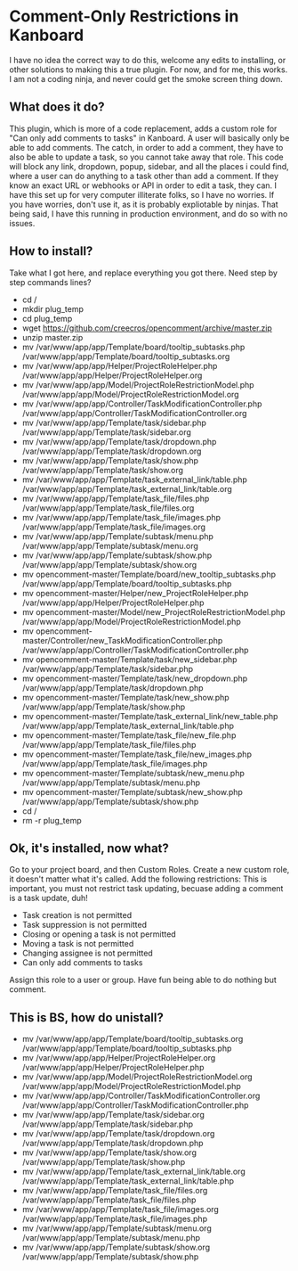 # Comment-Only Restrictions in Kanboard

I have no idea the correct way to do this, welcome any edits to installing, or other solutions to making this a true plugin. For now, and for me, this works. I am not a coding ninja, and never could get the smoke screen thing down.

## What does it do?

This plugin, which is more of a code replacement, adds a custom role for "Can only add comments to tasks" in Kanboard. A user will basically only be able to add comments. The catch, in order to add a comment, they have to also be able to update a task, so you cannot take away that role. This code will block any link, dropdown, popup, sidebar, and all the places i could find, where a user can do anything to a task other than add a comment. If they know an exact URL or webhooks or API in order to edit a task, they can. I have this set up for very computer illiterate folks, so I have no worries. If you have worries, don't use it, as it is probably expliotable by ninjas. That being said, I have this running in production environment, and do so with no issues.

## How to install?

Take what I got here, and replace everything you got there. Need step by step commands lines?

* cd /
* mkdir plug_temp
* cd plug_temp
* wget https://github.com/creecros/opencomment/archive/master.zip
* unzip master.zip
* mv /var/www/app/app/Template/board/tooltip_subtasks.php /var/www/app/app/Template/board/tooltip_subtasks.org
* mv /var/www/app/app/Helper/ProjectRoleHelper.php /var/www/app/app/Helper/ProjectRoleHelper.org
* mv /var/www/app/app/Model/ProjectRoleRestrictionModel.php /var/www/app/app/Model/ProjectRoleRestrictionModel.org
* mv /var/www/app/app/Controller/TaskModificationController.php /var/www/app/app/Controller/TaskModificationController.org
* mv /var/www/app/app/Template/task/sidebar.php /var/www/app/app/Template/task/sidebar.org
* mv /var/www/app/app/Template/task/dropdown.php /var/www/app/app/Template/task/dropdown.org
* mv /var/www/app/app/Template/task/show.php /var/www/app/app/Template/task/show.org
* mv /var/www/app/app/Template/task_external_link/table.php /var/www/app/app/Template/task_external_link/table.org
* mv /var/www/app/app/Template/task_file/files.php /var/www/app/app/Template/task_file/files.org
* mv /var/www/app/app/Template/task_file/images.php /var/www/app/app/Template/task_file/images.org
* mv /var/www/app/app/Template/subtask/menu.php /var/www/app/app/Template/subtask/menu.org
* mv /var/www/app/app/Template/subtask/show.php /var/www/app/app/Template/subtask/show.org
* mv opencomment-master/Template/board/new_tooltip_subtasks.php /var/www/app/app/Template/board/tooltip_subtasks.php
* mv opencomment-master/Helper/new_ProjectRoleHelper.php /var/www/app/app/Helper/ProjectRoleHelper.php
* mv opencomment-master/Model/new_ProjectRoleRestrictionModel.php /var/www/app/app/Model/ProjectRoleRestrictionModel.php
* mv opencomment-master/Controller/new_TaskModificationController.php /var/www/app/app/Controller/TaskModificationController.php           
* mv opencomment-master/Template/task/new_sidebar.php /var/www/app/app/Template/task/sidebar.php
* mv opencomment-master/Template/task/new_dropdown.php /var/www/app/app/Template/task/dropdown.php
* mv opencomment-master/Template/task/new_show.php /var/www/app/app/Template/task/show.php
* mv opencomment-master/Template/task_external_link/new_table.php /var/www/app/app/Template/task_external_link/table.php
* mv opencomment-master/Template/task_file/new_file.php /var/www/app/app/Template/task_file/files.php
* mv opencomment-master/Template/task_file/new_images.php /var/www/app/app/Template/task_file/images.php
* mv opencomment-master/Template/subtask/new_menu.php /var/www/app/app/Template/subtask/menu.php
* mv opencomment-master/Template/subtask/new_show.php /var/www/app/app/Template/subtask/show.php
* cd /
* rm -r plug_temp

## Ok, it's installed, now what?

Go to your project board, and then Custom Roles.
Create a new custom role, it doesn't matter what it's called.
Add the following restrictions: This is important, you must not restrict task updating, becuase adding a comment is a task update, duh!
* Task creation is not permitted	
* Task suppression is not permitted	
* Closing or opening a task is not permitted	
* Moving a task is not permitted	
* Changing assignee is not permitted	
* Can only add comments to tasks

Assign this role to a user or group. Have fun being able to do nothing but comment.

## This is BS, how do unistall?

* mv /var/www/app/app/Template/board/tooltip_subtasks.org /var/www/app/app/Template/board/tooltip_subtasks.php
* mv /var/www/app/app/Helper/ProjectRoleHelper.org /var/www/app/app/Helper/ProjectRoleHelper.php
* mv /var/www/app/app/Model/ProjectRoleRestrictionModel.org /var/www/app/app/Model/ProjectRoleRestrictionModel.php
* mv /var/www/app/app/Controller/TaskModificationController.org /var/www/app/app/Controller/TaskModificationController.php
* mv /var/www/app/app/Template/task/sidebar.org /var/www/app/app/Template/task/sidebar.php
* mv /var/www/app/app/Template/task/dropdown.org /var/www/app/app/Template/task/dropdown.php
* mv /var/www/app/app/Template/task/show.org /var/www/app/app/Template/task/show.php
* mv /var/www/app/app/Template/task_external_link/table.org /var/www/app/app/Template/task_external_link/table.php
* mv /var/www/app/app/Template/task_file/files.org /var/www/app/app/Template/task_file/files.php
* mv /var/www/app/app/Template/task_file/images.org /var/www/app/app/Template/task_file/images.php
* mv /var/www/app/app/Template/subtask/menu.org /var/www/app/app/Template/subtask/menu.php
* mv /var/www/app/app/Template/subtask/show.org /var/www/app/app/Template/subtask/show.php




